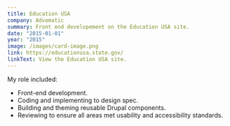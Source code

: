 ```yaml
---
title: Education USA
company: Advomatic
summary: Front end developement on the Education USA site. 
date: "2015-01-01"
year: "2015"
image: /images/card-image.png
link: https://educationusa.state.gov/
linkText: View the Education USA site.
---
```

<p class="toggle-role">My role included:</p>

- Front-end development.
- Coding and implementing to design spec.
- Building and theming reusable Drupal components.
- Reviewing to ensure all areas met usability and accessibility standards.